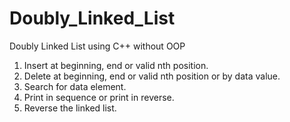 # Doubly_Linked_List
Doubly Linked List using C++ without OOP

1. Insert at beginning, end or valid nth position.
2. Delete at beginning, end or valid nth position or by data value.
3. Search for data element.
4. Print in sequence or print in reverse.
5. Reverse the linked list.
